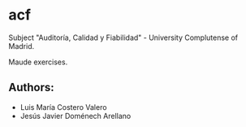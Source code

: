 # acf

Subject "Auditoría, Calidad y Fiabilidad" - University Complutense of Madrid.

Maude exercises.

## Authors:
- Luis María Costero Valero
- Jesús Javier Doménech Arellano
